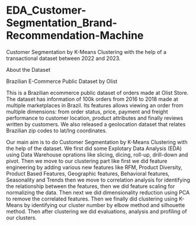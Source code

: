 # EDA_Customer-Segmentation_Brand-Recommendation-Machine
Customer Segmentation by K-Means Clustering with the help of a transactional dataset between 2022 and 2023. 

About the Dataset

Brazilian E-Commerce Public Dataset by Olist

This is a Brazilian ecommerce public dataset of orders made at Olist Store. The dataset has information of 100k orders from 2016 to 2018 made at multiple marketplaces in Brazil. Its features allows viewing an order from multiple dimensions: from order status, price, payment and freight performance to customer location, product attributes and finally reviews written by customers. We also released a geolocation dataset that relates Brazilian zip codes to lat/lng coordinates.

Our main aim is to do Customer Segmentation by K-Means Clustering with the help of the dataset. We first did some Explotary Data Analysis (EDA) using Data Warehouse oprations like slicing, dicing, roll-up, drill-down and pivot. Then we move to our clustering part like first we did feature engineering by adding various new features like RFM, Product Diversity, Product Based Features, Geographic features, Behavioral features, Seasonality and Trends then we move to correlation analysis for identifying the relationship between the features, then we did feature scaling for normalizing the data. Then next we did dimensionality reduction using PCA to remove the correlated features. Then we finally did clustering using K-Means by identifying our cluster number by elbow method and silhouette method. Then after clustering we did evaluations, analysis and profiling of our clusters.
